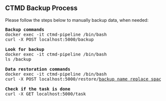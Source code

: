 ## CTMD Backup Process

Please follow the steps below to manually backup data, when needed:
<pre>
<b>Backup commands</b>
docker exec -it ctmd-pipeline /bin/bash
curl -X POST localhost:5000/backup

<b>Look for backup</b>
docker exec -it ctmd-pipeline /bin/bash
ls /backup

<b>Data restoration commands</b>
docker exec -it ctmd-pipeline /bin/bash
curl -X POST localhost:5000/restore/<u>backup name replace space by %20</u>

<b>Check if the task is done</b>
curl -X GET localhost:5000/task
</pre>

